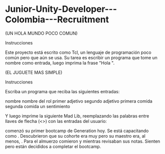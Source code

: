# Junior-Unity-Developer---Colombia---Recruitment

(UN HOLA MUNDO POCO COMUN) 

Instrucciones

Este proyecto está escrito como Tcl, un lenguaje de programación poco común pero que aún se usa.
Su tarea es escribir un programa que tome un nombre como entrada, luego imprima la frase "Hola <nombre>".


(EL JUGUETE MAS SIMPLE)

Instrucciones

Escriba un programa que reciba las siguientes entradas:

nombre
nombre del rol
primer adjetivo
segundo adjetivo
primera comida
segunda comida
un sentimiento

Y luego imprime la siguiente Mad Lib, reemplazando las palabras entre llaves de flecha (<>) con las entradas del usuario:

<name> comenzó su primer bootcamp de Generation hoy. Se está capacitando como <nombre del trabajo>. 
Descubrieron que su cohorte era muy <primer adjetivo> pero su maestro era, al menos, <segundo adjetivo>. 
Para el almuerzo comieron <primera comida> y <segunda comida> mientras revisaban sus notas. 
Sienten <un sentimiento> pero están decididos a completar el bootcamp.

